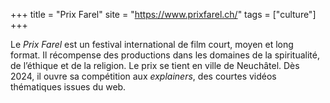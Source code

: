 +++
title = "Prix Farel"
site = "https://www.prixfarel.ch/"
tags = ["culture"]
+++

Le *Prix Farel* est un festival international de film court, moyen et long format. Il récompense des productions dans les domaines de la spiritualité, de l’éthique et de la religion. Le prix se tient en ville de Neuchâtel. Dès 2024, il ouvre sa compétition aux *explainers*, des courtes vidéos thématiques issues du web.
